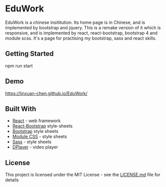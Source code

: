 # EduWork
EduWork is a chinese insititution. Its home page is in Chinese, and is implemented by bootstrap and jquery. This is a remake version of it which is responsive, and is implemented by react, react-bootstrap, bootstrap 4 and module scss. It's a page for practising my bootstrap, sass and react skills.

## Getting Started

npm run start

## Demo

https://linxuan-chen.github.io/EduWork/

## Built With

* [React](https://reactjs.org/) - web framework
* [React-Bootstrap](https://react-bootstrap.github.io/)  style-sheets
* [Bootstrap](https://getbootstrap.com/) style sheets
* [Module CSS](https://github.com/css-modules/css-modules) - style sheets
* [Sass](https://sass-lang.com/) - style sheets
* [DPlayer](https://dplayer.js.org/) - video player

## License

This project is licensed under the MIT License - see the [LICENSE.md](LICENSE.md) file for details

